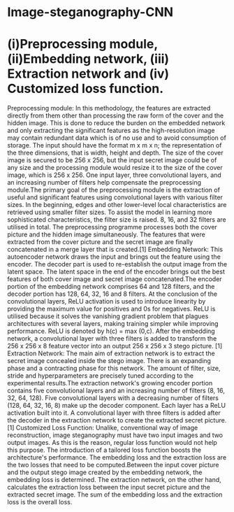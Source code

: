 # Image-steganography-CNN
# (i)Preprocessing module, (ii)Embedding network, (iii) Extraction network and (iv) Customized loss function.

Preprocessing module: In this methodology, the features are extracted directly from them other than processing the raw form of the cover and the hidden image. This is done to reduce the burden on the embedded network and only extracting the significant features as the high-resolution image may contain redundant data which is of no use and to avoid consumption of storage. The input should have the format m x m x n; the representation of the three dimensions, that is width, height and depth. The size of the cover image is secured to be 256 x 256, but the input secret image could be of any size and the processing module would resize it to the size of the cover image, which is 256 x 256. One input layer, three convolutional layers, and an increasing number of filters help compensate the preprocessing module.The primary goal of the preprocessing module is the extraction of useful and significant features using convolutional layers with various filter sizes. In the beginning, edges and other lower-level local characteristics are retrieved using smaller filter sizes. To assist the model in learning more sophisticated characteristics, the filter size is raised. 8, 16, and 32 filters are utilised in total. The preprocessing programme processes both the cover picture and the hidden image simultaneously. The features that were extracted from the cover picture and the secret image are finally concatenated in a merge layer that is created.[1]
Embedding Network: This autoencoder network draws the input and brings out the feature using the encoder. The decoder part is used to re-establish the output image from the latent space. The latent space in the end of the encoder brings out the best features of both cover image and secret image concatenated.The encoder portion of the embedding network comprises 64 and 128 filters, and the decoder portion has 128, 64, 32, 16 and 8 filters. At the conclusion of the convolutional layers, ReLU activation is used to introduce linearity by providing the maximum value for positives and 0s for negatives. ReLU is utilised because it solves the vanishing gradient problem that plagues architectures with several layers, making training simpler while improving performance. ReLU is denoted by h(c) = max (0,c). After the embedding network, a convolutional layer with three filters is added to transform the 256 x 256 x 8 feature vector into an output 256 x 256 x 3 stego picture. [1]
Extraction Network: The main aim of extraction network is to extract the secret image concealed inside the stego image. There is an expanding phase and a contracting phase for this network. The amount of filter, size, stride and hyperparameters are precisely tuned according to the experimental results.The extraction network's growing encoder portion contains five convolutional layers and an increasing number of filters (8, 16, 32, 64, 128). Five convolutional layers with a decreasing number of filters (128, 64, 32, 16, 8) make up the decoder component. Each layer has a ReLU activation built into it. A convolutional layer with three filters is added after the decoder in the extraction network to create the extracted secret picture. [1]
Customized Loss Function: Unalike, conventional way of image reconstruction, image steganography must have two input images and two output images. As this is the reason, regular loss function would not help this purpose. The introduction of a tailored loss function boosts the architecture's performance. The embedding loss and the extraction loss are the two losses that need to be computed.Between the input cover picture and the output stego image created by the embedding network, the embedding loss is determined. The extraction network, on the other hand, calculates the extraction loss between the input secret picture and the extracted secret image. The sum of the embedding loss and the extraction loss is the overall loss.

